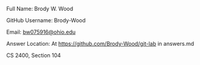
Full Name: Brody W. Wood

GitHub Username: Brody-Wood

Email: bw075916@ohio.edu

Answer Location: At https://github.com/Brody-Wood/git-lab in answers.md

CS 2400, Section 104
